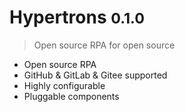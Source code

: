 # Hypertrons <small>0.1.0</small>

> Open source RPA for open source

- Open source RPA
- GitHub & GitLab & Gitee supported
- Highly configurable
- Pluggable components

